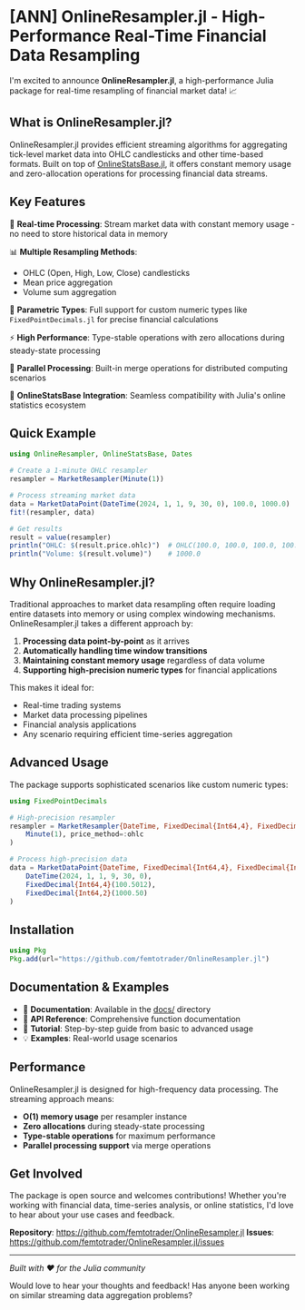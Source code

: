 # [ANN] OnlineResampler.jl - High-Performance Real-Time Financial Data Resampling

I'm excited to announce **OnlineResampler.jl**, a high-performance Julia package for real-time resampling of financial market data! 📈

## What is OnlineResampler.jl?

OnlineResampler.jl provides efficient streaming algorithms for aggregating tick-level market data into OHLC candlesticks and other time-based formats. Built on top of [OnlineStatsBase.jl](https://github.com/joshday/OnlineStatsBase.jl), it offers constant memory usage and zero-allocation operations for processing financial data streams.

## Key Features

🚀 **Real-time Processing**: Stream market data with constant memory usage - no need to store historical data in memory

📊 **Multiple Resampling Methods**:
- OHLC (Open, High, Low, Close) candlesticks
- Mean price aggregation
- Volume sum aggregation

🔢 **Parametric Types**: Full support for custom numeric types like `FixedPointDecimals.jl` for precise financial calculations

⚡ **High Performance**: Type-stable operations with zero allocations during steady-state processing

🔄 **Parallel Processing**: Built-in merge operations for distributed computing scenarios

🧩 **OnlineStatsBase Integration**: Seamless compatibility with Julia's online statistics ecosystem

## Quick Example

```julia
using OnlineResampler, OnlineStatsBase, Dates

# Create a 1-minute OHLC resampler
resampler = MarketResampler(Minute(1))

# Process streaming market data
data = MarketDataPoint(DateTime(2024, 1, 1, 9, 30, 0), 100.0, 1000.0)
fit!(resampler, data)

# Get results
result = value(resampler)
println("OHLC: $(result.price.ohlc)")  # OHLC(100.0, 100.0, 100.0, 100.0)
println("Volume: $(result.volume)")    # 1000.0
```

## Why OnlineResampler.jl?

Traditional approaches to market data resampling often require loading entire datasets into memory or using complex windowing mechanisms. OnlineResampler.jl takes a different approach by:

1. **Processing data point-by-point** as it arrives
2. **Automatically handling time window transitions**
3. **Maintaining constant memory usage** regardless of data volume
4. **Supporting high-precision numeric types** for financial applications

This makes it ideal for:
- Real-time trading systems
- Market data processing pipelines
- Financial analysis applications
- Any scenario requiring efficient time-series aggregation

## Advanced Usage

The package supports sophisticated scenarios like custom numeric types:

```julia
using FixedPointDecimals

# High-precision resampler
resampler = MarketResampler{DateTime, FixedDecimal{Int64,4}, FixedDecimal{Int64,2}}(
    Minute(1), price_method=:ohlc
)

# Process high-precision data
data = MarketDataPoint{DateTime, FixedDecimal{Int64,4}, FixedDecimal{Int64,2}}(
    DateTime(2024, 1, 1, 9, 30, 0),
    FixedDecimal{Int64,4}(100.5012),
    FixedDecimal{Int64,2}(1000.50)
)
```

## Installation

```julia
using Pkg
Pkg.add(url="https://github.com/femtotrader/OnlineResampler.jl")
```

## Documentation & Examples

- 📖 **Documentation**: Available in the [docs/](https://github.com/femtotrader/OnlineResampler.jl/tree/main/docs) directory
- 🔧 **API Reference**: Comprehensive function documentation
- 🎯 **Tutorial**: Step-by-step guide from basic to advanced usage
- 💡 **Examples**: Real-world usage scenarios

## Performance

OnlineResampler.jl is designed for high-frequency data processing. The streaming approach means:
- **O(1) memory usage** per resampler instance
- **Zero allocations** during steady-state processing
- **Type-stable operations** for maximum performance
- **Parallel processing support** via merge operations

## Get Involved

The package is open source and welcomes contributions! Whether you're working with financial data, time-series analysis, or online statistics, I'd love to hear about your use cases and feedback.

**Repository**: https://github.com/femtotrader/OnlineResampler.jl
**Issues**: https://github.com/femtotrader/OnlineResampler.jl/issues

---

*Built with ❤️ for the Julia community*

Would love to hear your thoughts and feedback! Has anyone been working on similar streaming data aggregation problems?